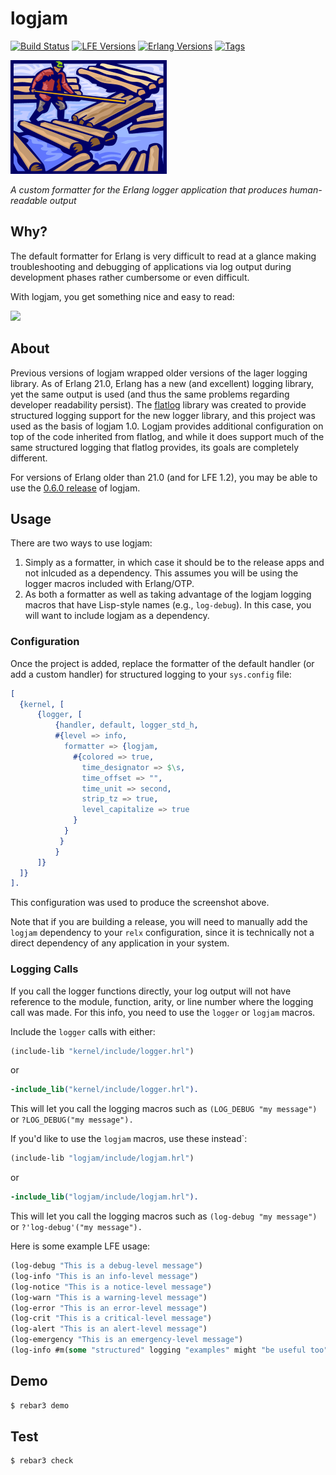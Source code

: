 # logjam

[![Build Status][gh-actions-badge]][gh-actions] [![LFE Versions][lfe badge]][lfe] [![Erlang Versions][erlang badge]][versions] [![Tags][github tags badge]][github tags]

[![Project Logo][logo]][logo-large]

*A custom formatter for the Erlang logger application that produces human-readable output*

## Why?

The default formatter for Erlang is very difficult to read at a glance making troubleshooting and debugging of applications via log output during development phases rather cumbersome or even difficult. 

With logjam, you get something nice and easy to read:

[![][screenshot]][screenshot]

## About

Previous versions of logjam wrapped older versions of the lager logging library. As of Erlang 21.0, Erlang has a new (and excellent) logging library, yet the same output is used (and thus the same problems regarding developer readability persist). The [flatlog][flatlog] library was created to provide structured logging support for the new logger library, and this project was used as the basis of logjam 1.0. Logjam provides additional configuration on top of the code inherited from flatlog, and while it does support much of the same structured logging that flatlog provides, its goals are completely different.

For versions of Erlang older than 21.0 (and for LFE 1.2), you may be able to use the [0.6.0 release](https://github.com/lfex/logjam/releases/tag/0.6.0) of logjam.

## Usage

There are two ways to use logjam:

1. Simply as a formatter, in which case it should be to the release apps and not inlcuded as a dependency. This assumes you will be using the logger macros included with Erlang/OTP.
1. As both a formatter as well as taking advantage of the logjam logging macros that have Lisp-style names (e.g., `log-debug`). In this case, you will want to include logjam as a dependency.

### Configuration

Once the project is added, replace the formatter of the default handler (or add a custom handler) for structured logging to your `sys.config` file:

```erlang
[
  {kernel, [
      {logger, [
          {handler, default, logger_std_h,
          #{level => info,
            formatter => {logjam,
              #{colored => true,
                time_designator => $\s,
                time_offset => "",
                time_unit => second,
                strip_tz => true,
                level_capitalize => true
              }
            }
           }
          }
      ]}
  ]}
].
```

This configuration was used to produce the screenshot above.

Note that if you are building a release, you will need to manually add
the `logjam` dependency to your `relx` configuration, since it is
technically not a direct dependency of any application in your system.

### Logging Calls

If you call the logger functions directly, your log output will not have reference to the module, function, arity, or line number where the logging call was made. For this info, you need to use the `logger` or `logjam` macros.

Include the `logger` calls with either:

```lisp
(include-lib "kernel/include/logger.hrl")
```

or

```erlang
-include_lib("kernel/include/logger.hrl").
```

This will let you call the logging macros such as `(LOG_DEBUG "my message")` or `?LOG_DEBUG("my message").`

If you'd like to use the `logjam` macros, use these instead`:

```lisp
(include-lib "logjam/include/logjam.hrl")
```

or

```erlang
-include_lib("logjam/include/logjam.hrl").
```

This will let you call the logging macros such as `(log-debug "my message")` or `?'log-debug'("my message").`

Here is some example LFE usage:

```lisp
(log-debug "This is a debug-level message")
(log-info "This is an info-level message")
(log-notice "This is a notice-level message")
(log-warn "This is a warning-level message")
(log-error "This is an error-level message")
(log-crit "This is a critical-level message")
(log-alert "This is an alert-level message")
(log-emergency "This is an emergency-level message")
(log-info #m(some "structured" logging "examples" might "be useful too")))
```

## Demo

``` bash
$ rebar3 demo
```

## Test

```bash
$ rebar3 check
```

<!-- Named page links below: /-->

[logo]: priv/images/logjam-crop-small.png
[logo-large]: priv/images/logjam.jpg
[screenshot]: priv/images/screenshot.png
[org]: https://github.com/lfex
[github]: https://github.com/lfex/logjam
[gitlab]: https://gitlab.com/lfex/logjam
[gh-actions-badge]: https://github.com/lfex/logjam/workflows/ci%2Fcd/badge.svg
[gh-actions]: https://github.com/lfex/logjam/actions
[lfe]: https://github.com/rvirding/lfe
[lfe badge]: https://img.shields.io/badge/lfe-2.0-blue.svg
[erlang badge]: https://img.shields.io/badge/erlang-21%20to%2023-blue.svg
[versions]: https://github.com/lfex/logjam/blob/master/.travis.yml
[github tags]: https://github.com/lfex/logjam/tags
[github tags badge]: https://img.shields.io/github/tag/lfex/logjam.svg
[github downloads]: https://img.shields.io/github/downloads/lfex/logjam/total.svg
[flatlog]: https://github.com/ferd/flatlog
